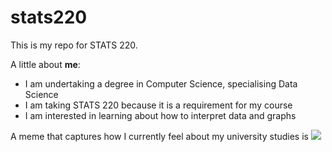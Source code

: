 # stats220

This is my repo for STATS 220. 

A little about **me**:

- I am undertaking a degree in Computer Science, specialising Data Science
- I am taking STATS 220 because it is a requirement for my course
- I am interested in learning about how to interpret data and graphs

A meme that captures how I currently feel about my university studies is ![](https://c.tenor.com/9FVTXVpYPWUAAAAC/tenor.gif)
